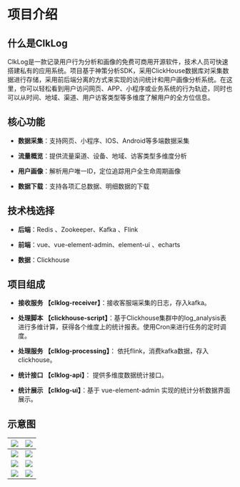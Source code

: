 
# 项目介绍

## 什么是ClkLog

ClkLog是一款记录用户行为分析和画像的免费可商用开源软件，技术人员可快速搭建私有的应用系统。项目基于神策分析SDK，采用ClickHouse数据库对采集数据进行存储，采用前后端分离的方式来实现的访问统计和用户画像分析系统。在这里，你可以轻松看到用户访问网页、APP、小程序或业务系统的行为轨迹，同时也可以从时间、地域、渠道、用户访客类型等多维度了解用户的全方位信息。

## 核心功能

- **数据采集**：支持网页、小程序、IOS、Android等多端数据采集

<!-- - **数据治理**：制定清洗规制、实现数据自动化清洗和治理 -->

- **流量概览**：提供流量渠道、设备、地域、访客类型多维度分析

- **用户画像**：解析用户唯一ID，定位追踪用户全生命周期画像

- **数据下载**：支持各项汇总数据、明细数据的下载

## 技术栈选择

- **后端**：Redis 、Zookeeper、Kafka 、Flink

- **前端**：vue、vue-element-admin、element-ui 、echarts

- **数据**：Clickhouse

## 项目组成

- **接收服务 【clklog-receiver】**：接收客服端采集的日志，存入kafka。

- **处理脚本 【clickhouse-script】**：基于Clickhouse集群中的log_analysis表进行多维计算，获得各个维度上的统计报表。使用Cron来进行任务的定时调度。

- **处理服务  【clklog-processing】**： 依托flink，消费kafka数据，存入clickhouse。

- **统计接口 【clklog-api】**： 提供多维度数据统计接口。

- **统计展示 【clklog-ui】**：基于 vue-element-admin 实现的统计分析数据界面展示。

## 示意图

| ![](../assets/imgs/1.png) | ![](../assets/imgs/2.png) |
| ------------------------- | ------------------------- |
| ![](../assets/imgs/3.png) | ![](../assets/imgs/4.png) |
| ![](../assets/imgs/5.png) | ![](../assets/imgs/6.png) |
| ![](../assets/imgs/7.png) | ![](../assets/imgs/8.png) |
